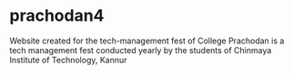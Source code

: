 # prachodan4
Website created for the tech-management fest of College
Prachodan is a tech management fest conducted yearly by the students of Chinmaya Institute of Technology, Kannur
